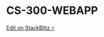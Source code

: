 # CS-300-WEBAPP

[Edit on StackBlitz ⚡️](https://stackblitz.com/edit/nativescript-stackblitz-templates-bgkca8)